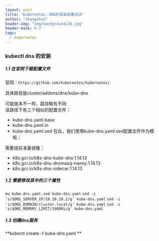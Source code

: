 ```yaml
---
layout: post
title: "Kubernetes：DNS的安装部署测试"
author: "zhangshun"
header-img: "img/background/26.jpg"
header-mask: 0.2
tags:
  - Kubernetes
---
```


### kubectl dns 的安装

##### 1.1 在官网下载配置文件

官网：`https://github.com/kubernetes/kubernetes/`

具体路径是cluster/addons/dns/kube-dns

可能版本不一样，路径略有不同<br>
该路径下有三个相似的配置文件：<br>
- kube-dns.yaml.base  
- kube-dns.yaml.in  
- kube-dns.yaml.sed 
在此，我们使用kube-dns.yaml.sed配置文件作为模板；

需要提前准备镜像：
- k8s.gcr.io/k8s-dns-kube-dns:1.14.13
- k8s.gcr.io/k8s-dns-dnsmasq-nanny:1.14.13
- k8s.gcr.io/k8s-dns-sidecar:1.14.13

##### 1.2 需要修改其中的三个属性

`mv kube-dns.yaml.sed kube-dns.yaml`
`sed -i 's/$DNS_SERVER_IP/10.10.10.2/g' kube-dns.yaml`
`sed -i 's/$DNS_DOMAIN/cluster.local/g' kube-dns.yaml`
`sed -i 's/$DNS_MEMORY_LIMIT/1000Mi/g' kube-dns.yaml`

##### 1.3 创建dns服务

**kubectl create -f kube-dns.yaml  **

